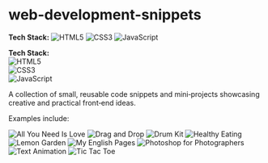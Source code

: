 # web-development-snippets

**Tech Stack:** ![HTML5](https://img.shields.io/badge/HTML5-E34F26?logo=html5&logoColor=white) ![CSS3](https://img.shields.io/badge/CSS3-1572B6?logo=css3&logoColor=white) ![JavaScript](https://img.shields.io/badge/JavaScript-E6C811?logo=javascript&logoColor=white)

**Tech Stack:**  
![HTML5](https://img.shields.io/badge/HTML5-E34F26?logo=html5&logoColor=white)  
![CSS3](https://img.shields.io/badge/CSS3-1572B6?logo=css3&logoColor=white)  
![JavaScript](https://img.shields.io/badge/JavaScript-CC9900?logo=javascript&logoColor=white)


A collection of small, reusable code snippets and mini‑projects showcasing creative and practical front‑end ideas.

Examples include:

![All You Need Is Love](https://github.com/yildiramdsa/web_development_snippets/blob/main/all-you-need-is-love/all-you-need-is-love-2.jpg)
![Drag and Drop](https://github.com/yildiramdsa/web_development_snippets/blob/main/drag-and-drop/drag-and-drop-2.jpg)
![Drum Kit](https://github.com/yildiramdsa/web_development_snippets/blob/main/drum-kit/drum-kit.jpg)
![Healthy Eating](https://github.com/yildiramdsa/web_development_snippets/blob/main/healthy-eating/healthy-eating.jpg)
![Lemon Garden](https://github.com/yildiramdsa/web_development_snippets/blob/main/lemon-garden/lemon-garden.jpg)
![My English Pages](https://github.com/yildiramdsa/web_development_snippets/blob/main/my-english-pages/my-english-pages.jpg)
![Photoshop for Photographers](https://github.com/yildiramdsa/web_development_snippets/blob/main/photoshop-for-photographers/photoshop-for-photographers.jpg)
![Text Animation](https://github.com/yildiramdsa/web_development_snippets/blob/main/text-animation/text-animation-2.jpg)
![Tic Tac Toe](https://github.com/yildiramdsa/web_development_snippets/blob/main/tic-tac-toe/tic-tac-toe.jpg)
